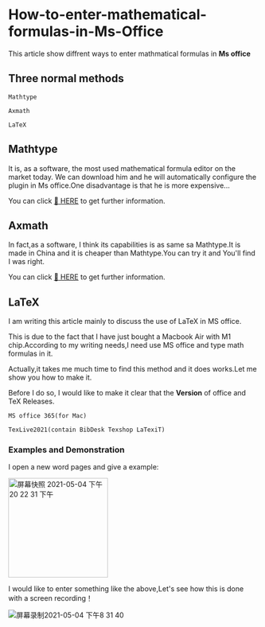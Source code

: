 # How-to-enter-mathematical-formulas-in-Ms-Office
This article show diffrent ways to enter mathmatical formulas in __Ms office__
## Three normal methods
```
Mathtype

Axmath

LaTeX
```

## Mathtype
It is, as a software, the most used mathematical formula editor on the market today. We can download him and he will automatically configure the plugin in Ms office.One disadvantage is that he is more expensive...

You can click [:link: HERE](https://www.wiris.com/en/mathtype/) to get further information.
## Axmath
In fact,as a software, I think its capabilities is as same sa Mathtype.It is made in China and it is cheaper than Mathtype.You can try it and You'll find I was right.

You can click [:link: HERE](https://www.axsoft.co/axmath/) to get further information.
## LaTeX
I am writing this article mainly to discuss the use of LaTeX in MS office.

This is due to the fact that I have just bought a Macbook Air with M1 chip.According to my writing needs,I need use MS office and type math formulas in it.

Actually,it takes me much time to find this method and it does works.Let me show you how to make it.

Before I do so, I would like to make it clear that the __Version__ of office and TeX Releases.
```
MS office 365(for Mac) 

TexLive2021(contain BibDesk Texshop LaTexiT)
```
### Examples and Demonstration
I open a new word pages and give a example:

<img width="200" alt="屏幕快照 2021-05-04 下午20 22 31 下午" src="https://user-images.githubusercontent.com/62950321/117002824-a4297c00-ad16-11eb-935c-6f1dd5cb2829.png">

I would like to enter something like the above,Let's see how this is done with a screen recording！


![屏幕录制2021-05-04 下午8 31 40](https://user-images.githubusercontent.com/62950321/117005668-1c457100-ad1a-11eb-880f-5046b3a27611.gif)


